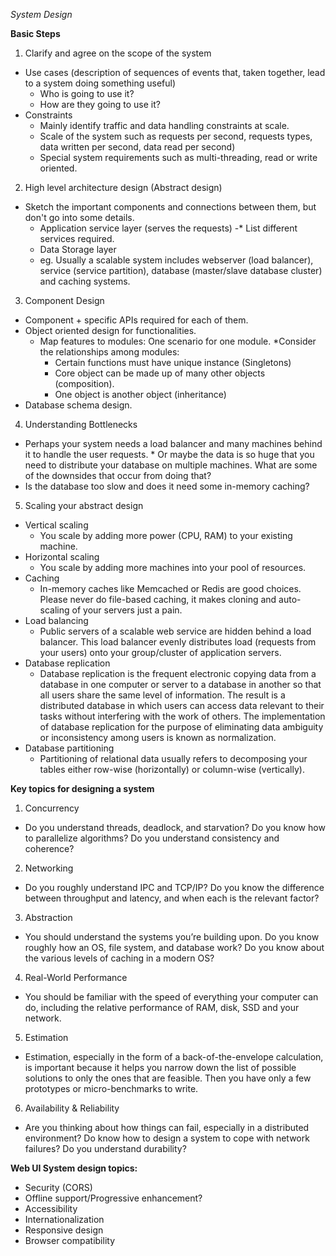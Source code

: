 *System Design*

**Basic Steps**

1) Clarify and agree on the scope of the system
* Use cases (description of sequences of events that, taken together, lead to a system doing something useful)
	* Who is going to use it?
	* How are they going to use it?
* Constraints 
	* Mainly identify traffic and data handling constraints at scale.
	* Scale of the system such as requests per second, requests types, data written per second, data read per second)
	* Special system requirements such as multi-threading, read or write oriented.
	
2) High level architecture design (Abstract design)
* Sketch the important components and connections between them, but don't go into some details.
	* Application service layer (serves the requests) -* List different services required.
   	* Data Storage layer
   	* eg. Usually a scalable system includes webserver (load balancer), service (service partition), database (master/slave database cluster) and caching systems.

3) Component Design
* Component + specific APIs required for each of them.
* Object oriented design for functionalities.
	* Map features to modules: One scenario for one module.
	*Consider the relationships among modules: 
		* Certain functions must have unique instance (Singletons)
		* Core object can be made up of many other objects (composition).
		* One object is another object (inheritance)
* Database schema design.

4) Understanding Bottlenecks
* Perhaps your system needs a load balancer and many machines behind it to handle the user requests. * Or maybe the data is so huge that you need to distribute your database on multiple machines. What are some of the downsides that occur from doing that? 
* Is the database too slow and does it need some in-memory caching?	

5) Scaling your abstract design
* Vertical scaling
	* You scale by adding more power (CPU, RAM) to your existing machine.
* Horizontal scaling
	* You scale by adding more machines into your pool of resources. 
* Caching
	* In-memory caches like Memcached or Redis are good choices. Please never do file-based caching, it makes cloning and auto-scaling of your servers just a pain. 
* Load balancing
	* Public servers of a scalable web service are hidden behind a load balancer.  This load balancer evenly distributes load (requests from your users) onto your group/cluster of  application servers.
* Database replication
	* Database replication is the frequent electronic copying data from a database in one computer or server to a database in another so that all users share the same level of information. The result is a distributed database in which users can access data relevant to their tasks without interfering with the work of others. The implementation of database replication for the purpose of eliminating data ambiguity or inconsistency among users is known as normalization.
* Database partitioning
	* Partitioning of relational data usually refers to decomposing your tables either row-wise (horizontally) or column-wise (vertically).

**Key topics for designing a system**

1) Concurrency 
* Do you understand threads, deadlock, and starvation? Do you know how to parallelize algorithms? Do you understand consistency and coherence?

2) Networking
* Do you roughly understand IPC and TCP/IP? Do you know the difference between throughput and latency, and when each is the relevant factor?

3) Abstraction
* You should understand the systems you’re building upon. Do you know roughly how an OS, file system, and database work? Do you know about the various levels of caching in a modern OS?

4) Real-World Performance
* You should be familiar with the speed of everything your computer can do, including the relative performance of RAM, disk, SSD and your network.

5) Estimation
* Estimation, especially in the form of a back-of-the-envelope calculation, is important because it helps you narrow down the list of possible solutions to only the ones that are feasible. Then you have only a few prototypes or micro-benchmarks to write.	

6) Availability & Reliability
*  Are you thinking about how things can fail, especially in a distributed environment? Do know how to design a system to cope with network failures? Do you understand durability?


**Web UI System design topics:**
* Security (CORS)
* Offline support/Progressive enhancement?
* Accessibility
* Internationalization
* Responsive design
* Browser compatibility
